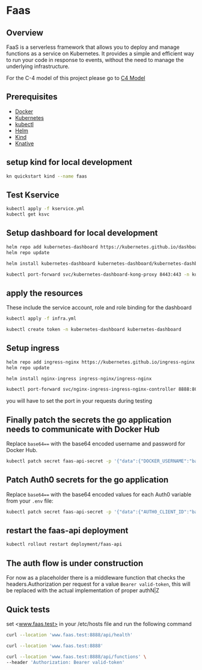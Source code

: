 # Faas

## Overview

FaaS is a serverless framework that allows you to deploy and manage functions as a service on Kubernetes. It provides a simple and efficient way to run your code in response to events, without the need to manage the underlying infrastructure.

For the C-4 model of this project please go to [C4 Model](assets/c4.svg)

## Prerequisites

- [Docker](https://docs.docker.com/get-docker/)
- [Kubernetes](https://kubernetes.io/docs/tasks/tools/)
- [kubectl](https://kubernetes.io/docs/tasks/tools/)
- [Helm](https://helm.sh/docs/intro/install/)
- [Kind](https://kind.sigs.k8s.io/docs/user/quick-start/)
- [Knative](https://knative.dev/docs/install/)

## setup kind for local development

```bash
kn quickstart kind --name faas
```

## Test Kservice

```bash
kubectl apply -f kservice.yml
kubectl get ksvc
```

## Setup dashboard for local development

```bash
helm repo add kubernetes-dashboard https://kubernetes.github.io/dashboard/
helm repo update

helm install kubernetes-dashboard kubernetes-dashboard/kubernetes-dashboard --create-namespace -n kubernetes-dashboard
```

```bash
kubectl port-forward svc/kubernetes-dashboard-kong-proxy 8443:443 -n kubernetes-dashboard
```

## apply the resources

These include the service account, role and role binding for the dashboard

```bash
kubectl apply -f infra.yml
```

```bash
kubectl create token -n kubernetes-dashboard kubernetes-dashboard
```

## Setup ingress

```bash
helm repo add ingress-nginx https://kubernetes.github.io/ingress-nginx
helm repo update

helm install nginx-ingress ingress-nginx/ingress-nginx

kubectl port-forward svc/nginx-ingress-ingress-nginx-controller 8888:80
```

you will have to set the port in your requests during testing

## Finally patch the secrets the go application needs to communicate with Docker Hub

Replace `base64==` with the base64 encoded username and password for Docker Hub.

```bash
kubectl patch secret faas-api-secret -p '{"data":{"DOCKER_USERNAME":"base64==","DOCKER_PASSWORD":"base64="}}'
```

## Patch Auth0 secrets for the go application

Replace `base64==` with the base64 encoded values for each Auth0 variable from your `.env` file:

```bash
kubectl patch secret faas-api-secret -p '{"data":{"AUTH0_CLIENT_ID":"base64==","AUTH0_DOMAIN":"base64==","AUTH0_CLIENT_SECRET":"base64==","AUTH0_CALLBACK_URL":"base64=="}}'
```

## restart the faas-api deployment

```bash
kubectl rollout restart deployment/faas-api
```

## The auth flow is under construction

For now as a placeholder there is a middleware function that checks the headers.Authorization
per request for a value `Bearer valid-token`, this will be replaced with the actual implementation of
proper authN|Z

## Quick tests

set <www.faas.test> in your /etc/hosts file and run the following command

```bash
curl --location 'www.faas.test:8888/api/health'
```

```bash
curl --location 'www.faas.test:8888'
```

```bash
curl --location 'www.faas.test:8888/api/functions' \
--header 'Authorization: Bearer valid-token'
```

